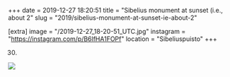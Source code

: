 +++
date = 2019-12-27 18:20:51
title = "Sibelius monument at sunset (i.e., about 2"
slug = "2019/sibelius-monument-at-sunset-ie-about-2"

[extra]
image = "/2019-12-27_18-20-51_UTC.jpg"
instagram = "https://instagram.com/p/B6lfHA1FOPf"
location = "Sibeliuspuisto"
+++

30)

<img src="/2019-12-27_18-20-51_UTC.jpg" />
